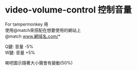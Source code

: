 # video-volume-control 控制音量
For tampermonkey 用  
使用@match來搭配在想要使用的網站上  
@match www.網域名.com/*  

Q鍵: 音量 -5%  
W鍵: 音量 +5%

喇吧圖示隨著大小聲會有變動(50%)
